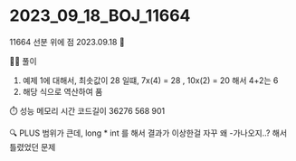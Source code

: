 # 2023_09_18_BOJ_11664

11664 선분 위에 점 2023.09.18 📆

👩‍🏫 풀이

1. 예제 1에 대해서, 최솟값이 28 일떄, 7x(4) = 28 , 10x(2) = 20 해서 4+2는 6
2. 해당 식으로 역산하여 품

⏱️ 성능
메모리 시간 코드길이
36276 568 901

🔍 PLUS
범위가 큰데, long \* int 를 해서 결과가 이상한걸 자꾸 왜 -가나오지..? 해서 틀렸었던 문제
